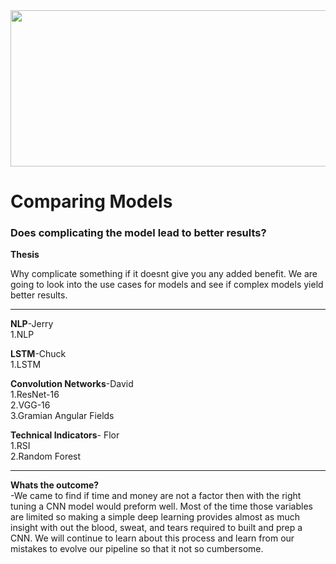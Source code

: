 <img src="https://miro.medium.com/max/1400/1*XbuW8WuRrAY5pC4t-9DZAQ.jpeg" width="600" height="250">


# Comparing Models

### Does complicating the model lead to better results?

**Thesis**

Why complicate something if it doesnt give you any added benefit. We are going to look into the use cases for models and see if complex models yield better results. 

---
**NLP**-Jerry <br />
 1.NLP


**LSTM**-Chuck <br />
1.LSTM


**Convolution Networks**-David <br />
1.ResNet-16 <br />
2.VGG-16 <br />
3.Gramian Angular Fields <br />


**Technical Indicators**- Flor <br />
1.RSI<br />
2.Random Forest


---
**Whats the outcome?** <br />
-We came to find if time and money are not a factor then with the right tuning a CNN model would preform well. Most of the time those variables are limited so making a simple deep learning provides almost as much insight with out the blood, sweat, and tears required to built and prep a CNN. We will continue to learn about this process and learn from our mistakes to evolve our pipeline so that it not so cumbersome.
